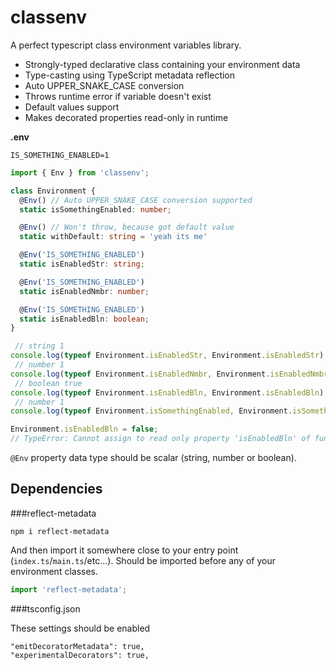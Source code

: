 # classenv

A perfect typescript class environment variables library.

- Strongly-typed declarative class containing your environment data
- Type-casting using TypeScript metadata reflection
- Auto UPPER_SNAKE_CASE conversion
- Throws runtime error if variable doesn't exist
- Default values support
- Makes decorated properties read-only in runtime

**.env**
```
IS_SOMETHING_ENABLED=1
```

```typescript
import { Env } from 'classenv';

class Environment {
  @Env() // Auto UPPER_SNAKE_CASE conversion supported
  static isSomethingEnabled: number;

  @Env() // Won't throw, because got default value
  static withDefault: string = 'yeah its me'

  @Env('IS_SOMETHING_ENABLED')
  static isEnabledStr: string;

  @Env('IS_SOMETHING_ENABLED')
  static isEnabledNmbr: number;

  @Env('IS_SOMETHING_ENABLED')
  static isEnabledBln: boolean;
}

 // string 1
console.log(typeof Environment.isEnabledStr, Environment.isEnabledStr)
 // number 1
console.log(typeof Environment.isEnabledNmbr, Environment.isEnabledNmbr)
 // boolean true
console.log(typeof Environment.isEnabledBln, Environment.isEnabledBln)
 // number 1
console.log(typeof Environment.isSomethingEnabled, Environment.isSomethingEnabled)

Environment.isEnabledBln = false;
// TypeError: Cannot assign to read only property 'isEnabledBln' of function 'class Test{}'

```

`@Env` property data type should be scalar (string, number or boolean).

## Dependencies

###reflect-metadata
```
npm i reflect-metadata
```

And then import it somewhere close to your entry point (`index.ts`/`main.ts`/etc...). 
Should be imported before any of your environment classes.

```typescript
import 'reflect-metadata';
```

###tsconfig.json

These settings should be enabled

```
"emitDecoratorMetadata": true,
"experimentalDecorators": true,
```